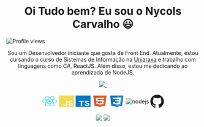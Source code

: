 <div>
  
  <h1 align="center">
    Oi Tudo bem? Eu sou o Nycols Carvalho 😃️
  </h1>
  <p align="left"> <img src="https://komarev.com/ghpvc/?username=NycolasBC&color=blue" alt="Profile views" /> </p>
  
  <p align="center">
    Sou um Desenvolvedor iniciante que gosta de Front End. Atualmente, estou cursando o curso de Sistemas de Informação na <a href="https://novo.uniaraxa.edu.br">Uniaraxa</a> e trabalho com linguagens como C#, ReactJS. Além disso, estou me dedicando ao aprendizado de NodeJS. 
  </p>
  
</div>

<div align="center">
  <a href="https://github.com/NycolasBC">
    <img height="150em" src="https://github-readme-stats.vercel.app/api?username=NycolasBC&count_private=true&include_all_commits=true&show_icons=true&theme=tokyonight&hide_border=false&show_owner=true"/>
    <img height="150em" src="https://github-readme-stats.vercel.app/api/top-langs/?username=NycolasBC&layout=compact&theme=tokyonight" alt=""/>
  </a>
</div>

<div align="center" valign="top"><br>
  <img align="center" alt="React" height="30" width="40" src="https://raw.githubusercontent.com/devicons/devicon/master/icons/react/react-original.svg">
  <img align="center" alt="Js" height="30" width="40" src="https://raw.githubusercontent.com/devicons/devicon/master/icons/javascript/javascript-plain.svg">
  <img align="center" alt="Js" height="30" width="40" src="https://raw.githubusercontent.com/devicons/devicon/master/icons/typescript/typescript-plain.svg">
  <img align="center" alt="HTML" height="30" width="40" src="https://raw.githubusercontent.com/devicons/devicon/master/icons/html5/html5-original.svg">
  <img align="center" alt="CSS" height="30" width="40" src="https://raw.githubusercontent.com/devicons/devicon/master/icons/css3/css3-original.svg">
  <img align="center" alt="nodejs" height="30" width="40" src="https://cdn.worldvectorlogo.com/logos/nodejs-icon.svg">
  <img align="center" alt="github" height="35" width="35" src="/assets/GitHub.png">
</div><br>

<div align="center">
  <a href="https://www.instagram.com/nycolas_carvalho14/" target="_blank"><img src="https://img.shields.io/badge/-Instagram-%23E4405F?style=for-the-badge&logo=instagram&logoColor=white" target="_blank"></a>
  <a href="mailto:nycolascarvalho14@gmail.com"><img src="https://img.shields.io/badge/-Gmail-%23333?style=for-the-badge&logo=gmail&logoColor=red" target="_blank"></a>
</div>

<div align="center">

  <!-- ![snake gif](https://github.com/NycolasBC/NycolasBC/blob/output/github-contribution-grid-snake.svg) -->
  
</div>
